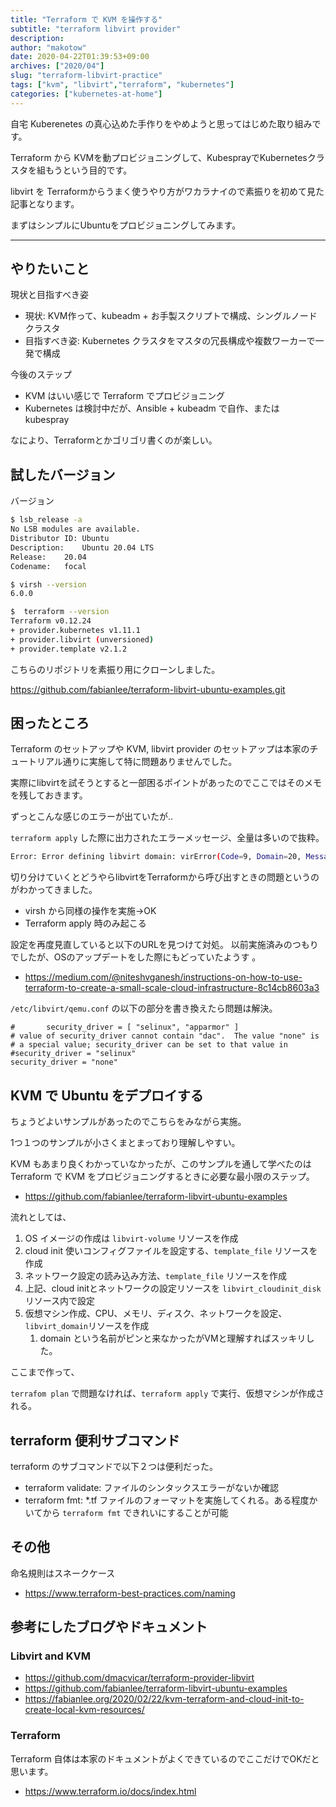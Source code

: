 ```yaml
---
title: "Terraform で KVM を操作する"
subtitle: "terraform libvirt provider"
description: 
author: "makotow"
date: 2020-04-22T01:39:53+09:00
archives: ["2020/04"]
slug: "terraform-libvirt-practice"
tags: ["kvm", "libvirt","terraform", "kubernetes"]
categories: ["kubernetes-at-home"]
---
```


自宅 Kuberenetes の真心込めた手作りをやめようと思ってはじめた取り組みです。


Terraform から KVMを動プロビジョニングして、KubesprayでKubernetesクラスタを組もうという目的です。

libvirt を Terraformからうまく使うやり方がワカラナイので素振りを初めて見た記事となります。


まずはシンプルにUbuntuをプロビジョニングしてみます。

<!--more-->

<!-- toc -->

---

## やりたいこと

現状と目指すべき姿

* 現状: KVM作って、kubeadm + お手製スクリプトで構成、シングルノードクラスタ
* 目指すべき姿: Kubernetes クラスタをマスタの冗長構成や複数ワーカーで一発で構成
    
今後のステップ
 
* KVM はいい感じで Terraform でプロビジョニング
* Kubernetes は検討中だが、Ansible + kubeadm で自作、または kubespray 

なにより、Terraformとかゴリゴリ書くのが楽しい。

## 試したバージョン

バージョン

```bash
$ lsb_release -a
No LSB modules are available.
Distributor ID:	Ubuntu
Description:	Ubuntu 20.04 LTS
Release:	20.04
Codename:	focal

$ virsh --version
6.0.0

$  terraform --version
Terraform v0.12.24
+ provider.kubernetes v1.11.1
+ provider.libvirt (unversioned)
+ provider.template v2.1.2
```

こちらのリポジトリを素振り用にクローンしました。

https://github.com/fabianlee/terraform-libvirt-ubuntu-examples.git 

## 困ったところ

Terraform のセットアップや KVM, libvirt provider のセットアップは本家のチュートリアル通りに実施して特に問題ありませんでした。

実際にlibvirtを試そうとすると一部困るポイントがあったのでここではそのメモを残しておきます。

ずっとこんな感じのエラーが出ていたが‥

`terraform apply` した際に出力されたエラーメッセージ、全量は多いので抜粋。


```bash
Error: Error defining libvirt domain: virError(Code=9, Domain=20, Message='operation failed: domain 'simple' already exists with uuid 563b3bfa-67cd-481c-803f-2021803fe96c')
```

切り分けていくとどうやらlibvirtをTerraformから呼び出すときの問題というのがわかってきました。

* virsh から同様の操作を実施→OK
* Terraform apply 時のみ起こる

設定を再度見直していると以下のURLを見つけて対処。
以前実施済みのつもりでしたが、OSのアップデートをした際にもどっていたようす 。

* https://medium.com/@niteshvganesh/instructions-on-how-to-use-terraform-to-create-a-small-scale-cloud-infrastructure-8c14cb8603a3

`/etc/libvirt/qemu.conf` の以下の部分を書き換えたら問題は解決。

```shell
#       security_driver = [ "selinux", "apparmor" ]
# value of security_driver cannot contain "dac".  The value "none" is
# a special value; security_driver can be set to that value in
#security_driver = "selinux"
security_driver = "none"
```

## KVM で Ubuntu をデプロイする 

ちょうどよいサンプルがあったのでこちらをみながら実施。

1つ１つのサンプルが小さくまとまっており理解しやすい。

KVM もあまり良くわかっていなかったが、このサンプルを通して学べたのは Terraform で KVM をプロビジョニングするときに必要な最小限のステップ。

* https://github.com/fabianlee/terraform-libvirt-ubuntu-examples

流れとしては、

1. OS イメージの作成は `libvirt-volume` リソースを作成
2. cloud init 使いコンフィグファイルを設定する、`template_file` リソースを作成
3. ネットワーク設定の読み込み方法、`template_file` リソースを作成
4. 上記、cloud initとネットワークの設定リソースを `libvirt_cloudinit_disk` リソース内で設定
5. 仮想マシン作成、CPU、メモリ、ディスク、ネットワークを設定、`libvirt_domain`リソースを作成
    1. domain という名前がピンと来なかったがVMと理解すればスッキリした。

ここまで作って、

`terrafom plan` で問題なければ、`terraform apply` で実行、仮想マシンが作成される。

## terraform 便利サブコマンド

terraform のサブコマンドで以下２つは便利だった。

* terraform validate: ファイルのシンタックスエラーがないか確認
* terraform fmt: *.tf ファイルのフォーマットを実施してくれる。ある程度かいてから `terraform fmt` できれいにすることが可能

## その他

命名規則はスネークケース

* https://www.terraform-best-practices.com/naming

## 参考にしたブログやドキュメント

### Libvirt and KVM

* https://github.com/dmacvicar/terraform-provider-libvirt
* https://github.com/fabianlee/terraform-libvirt-ubuntu-examples
* https://fabianlee.org/2020/02/22/kvm-terraform-and-cloud-init-to-create-local-kvm-resources/

### Terraform 

Terraform 自体は本家のドキュメントがよくできているのでここだけでOKだと思います。

* https://www.terraform.io/docs/index.html